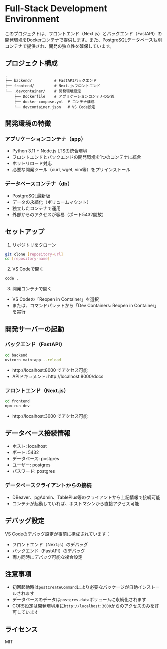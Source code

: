 # Full-Stack Development Environment

このプロジェクトは、フロントエンド（Next.js）とバックエンド（FastAPI）の開発環境をDockerコンテナで提供します。また、PostgreSQLデータベースも別コンテナで提供され、開発の独立性を確保しています。

## プロジェクト構成

```
.
├── backend/          # FastAPIバックエンド
├── frontend/         # Next.jsフロントエンド
└── .devcontainer/    # 開発環境設定
    ├── Dockerfile    # アプリケーションコンテナの定義
    ├── docker-compose.yml  # コンテナ構成
    └── devcontainer.json   # VS Code設定
```

## 開発環境の特徴

### アプリケーションコンテナ（app）
- Python 3.11 + Node.js LTSの統合環境
- フロントエンドとバックエンドの開発環境を1つのコンテナに統合
- ホットリロード対応
- 必要な開発ツール（curl, wget, vim等）をプリインストール

### データベースコンテナ（db）
- PostgreSQL最新版
- データの永続化（ボリュームマウント）
- 独立したコンテナで運用
- 外部からのアクセスが容易（ポート5432開放）

## セットアップ

1. リポジトリをクローン
```bash
git clone [repository-url]
cd [repository-name]
```

2. VS Codeで開く
```bash
code .
```

3. 開発コンテナで開く
- VS Codeの「Reopen in Container」を選択
- または、コマンドパレットから「Dev Containers: Reopen in Container」を実行

## 開発サーバーの起動

### バックエンド（FastAPI）
```bash
cd backend
uvicorn main:app --reload
```
- http://localhost:8000 でアクセス可能
- APIドキュメント: http://localhost:8000/docs

### フロントエンド（Next.js）
```bash
cd frontend
npm run dev
```
- http://localhost:3000 でアクセス可能

## データベース接続情報

- ホスト: localhost
- ポート: 5432
- データベース: postgres
- ユーザー: postgres
- パスワード: postgres

### データベースクライアントからの接続
- DBeaver、pgAdmin、TablePlus等のクライアントから上記情報で接続可能
- コンテナが起動していれば、ホストマシンから直接アクセス可能

## デバッグ設定

VS Codeのデバッグ設定が事前に構成されています：
- フロントエンド（Next.js）のデバッグ
- バックエンド（FastAPI）のデバッグ
- 両方同時にデバッグ可能な複合設定

## 注意事項

- 初回起動時は`postCreateCommand`により必要なパッケージが自動インストールされます
- データベースのデータは`postgres-data`ボリュームに永続化されます
- CORS設定は開発環境用に`http://localhost:3000`からのアクセスのみを許可しています

## ライセンス

MIT 